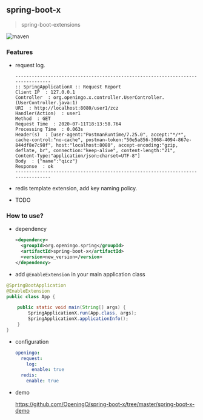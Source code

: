 ## spring-boot-x

> spring-boot-extensions

![maven](https://img.shields.io/maven-central/v/org.openingo.spring/spring-boot-x.svg)

### Features

- request log.

  ```bas
  --------------------------------------------------------------------------------
  :: SpringApplicationX :: Request Report 
  Client IP  : 127.0.0.1 
  Controller  : org.openingo.x.controller.UserController.(UserController.java:1)
  URI  : http://localhost:8080/user1/zcz 
  Handler(Action)  : user1
  Method  : GET
  Request Time  : 2020-07-11T18:13:58.764 
  Processing Time  : 0.063s
  Header(s)  : [user-agent:"PostmanRuntime/7.25.0", accept:"*/*", cache-control:"no-cache", postman-token:"50e5a856-3068-4094-867e-844df8e7c98f", host:"localhost:8080", accept-encoding:"gzip, deflate, br", connection:"keep-alive", content-length:"21", Content-Type:"application/json;charset=UTF-8"]
  Body  : {"name":"qicz"}
  Response  : ok
  --------------------------------------------------------------------------------
  ```

- redis template extension, add key naming policy.

- TODO

### How to use?

- dependency

  ```xml
  <dependency>
    <groupId>org.openingo.spring</groupId>
    <artifactId>spring-boot-x</artifactId>
    <version>new_version</version>
  </dependency>
  ```

- add `@EnableExtension` in your main application class

```java
@SpringBootApplication
@EnableExtension
public class App {

    public static void main(String[] args) {
        SpringApplicationX.run(App.class, args);
        SpringApplicationX.applicationInfo();
    }
}
```

- configuration

  ```yml
  openingo:
    request:
      log:
        enable: true
    redis:
      enable: true
  ```

- demo

  https://github.com/OpeningO/spring-boot-x/tree/master/spring-boot-x-demo

